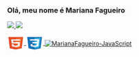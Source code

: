   ### Olá, meu nome é Mariana Fagueiro

<div align="inline">
  <a href="https://github.com/MarianaFagueiro">
  <img width="48%" src="https://github-readme-stats.vercel.app/api?username=MarianaFagueiro&show_icons=true&theme=white&include_all_commits=false&count_private=false"/>
  <img width="48%" src="https://github-readme-stats.vercel.app/api/top-langs/?username=MarianaFagueiro&layout=compact&langs_count=7&theme=white"/>
</div>
  
<div style="display: inline_block"><br>
  <img align="center" alt="MarianaFagueiro-HTML" height="30" width="40" src="https://raw.githubusercontent.com/devicons/devicon/master/icons/html5/html5-original.svg">
  <img align="center" alt="MarianaFagueiro-CSS" height="30" width="40" src="https://raw.githubusercontent.com/devicons/devicon/master/icons/css3/css3-original.svg">
  <img align="center" alt="MarianaFagueiro-JavaScript" height="30" width="40" src="https://cdn.jsdelivr.net/gh/devicons/devicon/icons/javascript/javascript-original.svg" />
       
</div>

